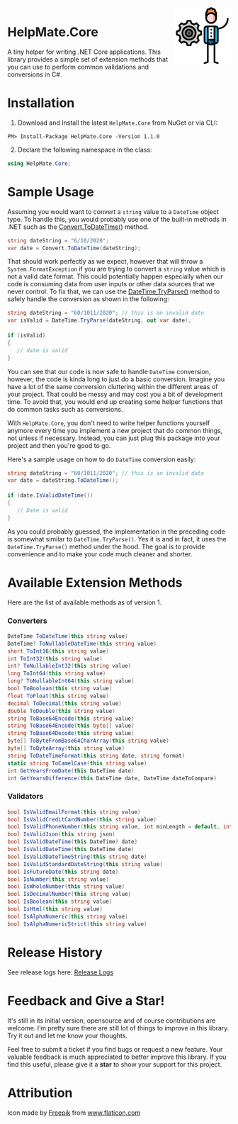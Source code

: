 <img align="right" src="/HelpMate.Core/helpmatecore_logo.png" />

# HelpMate.Core

A tiny helper for writing .NET Core applications. This library provides a simple set of extension methods that you can use to perform common validations and conversions in C#.

# Installation
1. Download and Install the latest `HelpMate.Core` from NuGet or via CLI:

```
PM> Install-Package HelpMate.Core -Version 1.1.0
```

2. Declare the following namespace in the class:

```csharp
using HelpMate.Core;
```

# Sample Usage
Assuming you would want to convert a `string` value to a `DateTime` object type. To handle this, you would probably use one of the built-in methods in .NET such as the [Convert.ToDateTime()](https://docs.microsoft.com/en-us/dotnet/api/system.convert.todatetime?view=netcore-3.1) method.

```csharp
string dateString = "6/10/2020";
var date = Convert.ToDateTime(dateString);
``` 

That should work perfectly as we expect, however that will throw a `System.FormatException` if you are trying to convert a `string` value which is not a valid date format. This could potentially happen especially when our code is consuming data from user inputs or other data sources that we never control. To fix that, we can use the [DateTime.TryParse()](https://docs.microsoft.com/en-us/dotnet/api/system.datetime.tryparse?view=netcore-3.1) method to safely handle the conversion as shown in the following:

```csharp
string dateString = "60/1011/2020"; // this is an invalid date
var isValid = DateTime.TryParse(dateString, out var date);

if (isValid)
{
   // date is valid
}  
```

You can see that our code is now safe to handle `DateTime` conversion, however, the code is kinda long to just do a basic conversion. Imagine you have a lot of the same conversion cluttering within the different areas of your project. That could be messy and may cost you a bit of development time. To avoid that, you would end up creating some helper functions that do common tasks such as conversions. 

With `HelpMate.Core`, you don't need to write helper functions yourself anymore every time you implement a new project that do common things, not unless if necessary. Instead, you can just plug this package into your project and then you're good to go.

Here's a sample usage on how to do `DateTime` conversion easily:

```csharp
string dateString = "60/1011/2020"; // this is an invalid date
var date = dateString.ToDateTime();

if (date.IsValidDateTime())
{
   // Date is valid
}  
```

As you could probably guessed, the implementation in the preceding code is somewhat similar to `DateTime.TryParse()`. Yes it is and in fact, it uses the `DateTime.TryParse()` method under the hood. The goal is to provide convenience and to make your code much cleaner and shorter.

# Available Extension Methods

Here are the list of available methods as of version 1.

### Converters

```csharp
DateTime ToDateTime(this string value)
DateTime? ToNullableDateTime(this string value)
short ToInt16(this string value)
int ToInt32(this string value)
int? ToNullableInt32(this string value)
long ToInt64(this string value)
long? ToNullableInt64(this string value)
bool ToBoolean(this string value)
float ToFloat(this string value)
decimal ToDecimal(this string value)
double ToDouble(this string value)
string ToBase64Encode(this string value)
string ToBase64Encode(this byte[] value)
string ToBase64Decode(this string value)
byte[] ToByteFromBase64CharArray(this string value) 
byte[] ToByteArray(this string value)
string ToDateTimeFormat(this string date, string format)
static string ToCamelCase(this string value)
int GetYearsFromDate(this DateTime date)
int GetYearsDifference(this DateTime date, DateTime dateToCompare)
```

### Validators

```csharp
bool IsValidEmailFormat(this string value)
bool IsValidCreditCardNumber(this string value)
bool IsValidPhoneNumber(this string value, int minLength = default, int maxLength = default)
bool IsValidJson(this string json)
bool IsValidDateTime(this DateTime? date)
bool IsValidDateTime(this DateTime date)
bool IsValidDateTimeString(this string date)
bool IsValidStandardDateString(this string value) 
bool IsFutureDate(this string date) 
bool IsNumber(this string value)
bool IsWholeNumber(this string value)
bool IsDecimalNumber(this string value)
bool IsBoolean(this string value)
bool IsHtml(this string value)
bool IsAlphaNumeric(this string value)
bool IsAlphaNumericStrict(this string value)
```

# Release History

See release logs here: [Release Logs](https://github.com/proudmonkey/HelpMate.Core/blob/master/RELEASE.md)

# Feedback and Give a Star!
It's still in its initial version, opensource and of course contributions are welcome. I’m pretty sure there are still lot of things to improve in this library. Try it out and let me know your thoughts.

Feel free to submit a ticket if you find bugs or request a new feature. Your valuable feedback is much appreciated to better improve this library. If you find this useful, please give it a **star** to show your support for this project.

# Attribution
Icon made by <a href="https://www.flaticon.com/authors/freepik" title="Freepik">Freepik</a> from <a href="https://www.flaticon.com/" title="Flaticon">www.flaticon.com</a></div>

